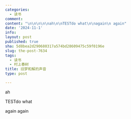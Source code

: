 ```yaml
---
categories:
  - 读书
comment: 
content: "\n\n\n\n\nah\n\nTESTdo what\n\nagain\n again"
date: '2024-11-1'
info: 
layout: post
published: true
sha: 5d8bea2d290680317a574bd28609475c59f0196e
slug: the-post-7634
tags:
  - 读书
  - 村上春树
title: 旧梦和解的声音
type: post

---
```






ah

TESTdo what

again
 again